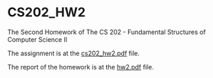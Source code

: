 # CS202_HW2
The Second Homework of The CS 202 - Fundamental Structures of Computer Science II

The assignment is at the [cs202_hw2.pdf](cs202_hw2.pdf) file.

The report of the homework is at the [hw2.pdf](hw2.pdf) file.


